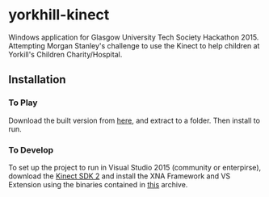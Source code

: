 # yorkhill-kinect
Windows application for Glasgow University Tech Society Hackathon 2015. Attempting Morgan Stanley's challenge to use the Kinect to help children at Yorkill's Children Charity/Hospital.

## Installation

### To Play
Download the built version from [here](http://www.filedropper.com/germz-dynamicdorks_1), and extract to a folder. Then install to run.

### To Develop
To set up the project to run in Visual Studio 2015 (community or enterpirse), download the [Kinect SDK 2](http://www.microsoft.com/en-gb/download/details.aspx?id=44561) and install the XNA Framework and VS Extension using the binaries contained in [this](http://www.filedropper.com/xnagamestudio404forvs2015) archive.

